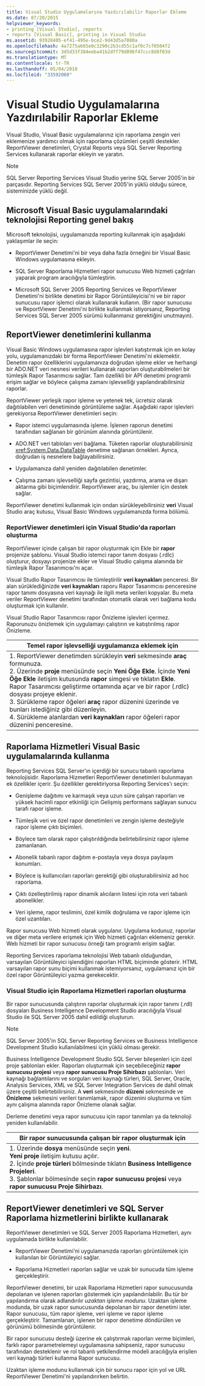 ```yaml
---
title: Visual Studio Uygulamalarına Yazdırılabilir Raporlar Ekleme
ms.date: 07/20/2015
helpviewer_keywords:
- printing [Visual Studio], reports
- reports [Visual Basic], printing in Visual Studio
ms.assetid: 93928405-ef41-495e-bce2-9d43d5a7080a
ms.openlocfilehash: 4a7275a665e0c3290c2b3cd55c1af0c7cf0504f2
ms.sourcegitcommit: 3d5d33f384eeba41b2dff79d096f47ccc8d8f03d
ms.translationtype: MT
ms.contentlocale: tr-TR
ms.lasthandoff: 05/04/2018
ms.locfileid: "33592060"
---
```

# <a name="adding-printable-reports-to-visual-studio-applications"></a>Visual Studio Uygulamalarına Yazdırılabilir Raporlar Ekleme
Visual Studio, Visual Basic uygulamalarınız için raporlama zengin veri eklemenize yardımcı olmak için raporlama çözümleri çeşitli destekler. ReportViewer denetimleri, Crystal Reports veya SQL Server Reporting Services kullanarak raporlar ekleyin ve yaratın.  
  
> [!NOTE]
>  SQL Server Reporting Services Visual Studio yerine SQL Server 2005'in bir parçasıdır. Reporting Services SQL Server 2005'in yüklü olduğu sürece, sisteminizde yüklü değil.  
  
## <a name="overview-of-microsoft-reporting-technology-in-visual-basic-applications"></a>Microsoft Visual Basic uygulamalarındaki teknolojisi Reporting genel bakış  
 Microsoft teknolojisi, uygulamanızda reporting kullanmak için aşağıdaki yaklaşımlar ile seçin:  
  
-   ReportViewer Denetimi'ni bir veya daha fazla örneğini bir Visual Basic Windows uygulamasına ekleyin.  
  
-   SQL Server Raporlama Hizmetleri rapor sunucusu Web hizmeti çağrıları yaparak program aracılığıyla tümleştirin.  
  
-   Microsoft SQL Server 2005 Reporting Services ve ReportViewer Denetimi'ni birlikte denetimi bir Rapor Görüntüleyicisi'ni ve bir rapor sunucusu rapor işlemci olarak kullanarak kullanın. (Bir rapor sunucusu ve ReportViewer Denetimi'ni birlikte kullanmak istiyorsanız, Reporting Services SQL Server 2005 sürümü kullanmanız gerektiğini unutmayın).  
  
## <a name="using-reportviewer-controls"></a>ReportViewer denetimlerini kullanma  
 Visual Basic Windows uygulamasına rapor işlevleri katıştırmak için en kolay yolu, uygulamanızdaki bir forma ReportViewer Denetimi'ni eklemektir. Denetim rapor özelliklerini uygulamanıza doğrudan işleme ekler ve herhangi bir ADO.NET veri nesnesi verileri kullanarak raporları oluşturabilmeleri bir tümleşik Rapor Tasarımcısı sağlar. Tam özellikli bir API denetimi programlı erişim sağlar ve böylece çalışma zamanı işlevselliği yapılandırabilirsiniz raporlar.  
  
 ReportViewer yerleşik rapor işleme ve yetenek tek, ücretsiz olarak dağıtılabilen veri denetiminde görüntüleme sağlar. Aşağıdaki rapor işlevleri gerekiyorsa ReportViewer denetimleri seçin:  
  
-   Rapor istemci uygulamasında işleme. İşlenen raporun denetimi tarafından sağlanan bir görünüm alanında görüntülenir.  
  
-   ADO.NET veri tabloları veri bağlama. Tüketen raporlar oluşturabilirsiniz <xref:System.Data.DataTable> denetime sağlanan örnekleri. Ayrıca, doğrudan iş nesnelere bağlayabilirsiniz.  
  
-   Uygulamanıza dahil yeniden dağıtılabilen denetimler.  
  
-   Çalışma zamanı işlevselliği sayfa gezintisi, yazdırma, arama ve dışarı aktarma gibi biçimlendirir. ReportViewer araç, bu işlemler için destek sağlar.  
  
 ReportViewer denetimi kullanmak için ondan sürükleyebilirsiniz **veri** Visual Studio araç kutusu, Visual Basic Windows uygulamanızda forma bölümü.  
  
### <a name="creating-reports-in-visual-studio-for-reportviewer-controls"></a>ReportViewer denetimleri için Visual Studio'da raporları oluşturma  
 ReportViewer içinde çalışan bir rapor oluşturmak için Ekle bir **rapor** projenize şablonu. Visual Studio istemci rapor tanım dosyası (.rdlc) oluşturur, dosyayı projenize ekler ve Visual Studio çalışma alanında bir tümleşik Rapor Tasarımcısı'nı açar.  
  
 Visual Studio Rapor Tasarımcısı ile tümleştirilir **veri kaynakları** penceresi. Bir alan sürüklediğinizde **veri kaynakları** raporu Rapor Tasarımcısı penceresine rapor tanımı dosyasına veri kaynağı ile ilgili meta verileri kopyalar. Bu meta veriler ReportViewer denetimi tarafından otomatik olarak veri bağlama kodu oluşturmak için kullanılır.  
  
 Visual Studio Rapor Tasarımcısı rapor Önizleme işlevleri içermez. Raporunuzu önizlemek için uygulamayı çalıştırın ve katıştırılmış rapor Önizleme.  
  
|Temel rapor işlevselliği uygulamanıza eklemek için|  
|---|    
|1.  ReportViewer denetimden sürükleyin **veri** sekmesinde **araç** formunuza.<br />2.  Üzerinde **proje** menüsünde seçin **Yeni Öğe Ekle**. İçinde **Yeni Öğe Ekle** iletişim kutusunda **rapor** simgesi ve tıklatın **Ekle**.<br />     Rapor Tasarımcısı geliştirme ortamında açar ve bir rapor (.rdlc) dosyası projeye eklenir.<br />3.  Sürükleme rapor öğeleri **araç** rapor düzenini üzerinde ve bunları istediğiniz gibi düzenleyin.<br />4.  Sürükleme alanlardan **veri kaynakları** rapor öğeleri rapor düzenini penceresine.|  
  
## <a name="using-reporting-services-in-visual-basic-applications"></a>Raporlama Hizmetleri Visual Basic uygulamalarında kullanma  
 Reporting Services SQL Server'ın içerdiği bir sunucu tabanlı raporlama teknolojisidir. Raporlama Hizmetleri ReportViewer denetimleri bulunmayan ek özellikler içerir. Şu özellikler gerektiriyorsa Reporting Services'ı seçin:  
  
-   Genişleme dağıtımı ve karmaşık veya uzun süre çalışan raporları ve yüksek hacimli rapor etkinliği için Gelişmiş performans sağlayan sunucu tarafı rapor işleme.  
  
-   Tümleşik veri ve özel rapor denetimleri ve zengin işleme desteğiyle rapor işleme çıktı biçimleri.  
  
-   Böylece tam olarak rapor çalıştırıldığında belirtebilirsiniz rapor işleme zamanlanan.  
  
-   Abonelik tabanlı rapor dağıtım e-postayla veya dosya paylaşım konumları.  
  
-   Böylece iş kullanıcıları raporları gerektiği gibi oluşturabilirsiniz ad hoc raporlama.  
  
-   Çıktı özelleştirilmiş rapor dinamik alıcıların listesi için rota veri tabanlı abonelikler.  
  
-   Veri işleme, rapor teslimini, özel kimlik doğrulama ve rapor işleme için özel uzantıları.  
  
 Rapor sunucusu Web hizmeti olarak uygulanır. Uygulama kodunuz, raporlar ve diğer meta verilere erişmek için Web hizmeti çağrıları eklemeniz gerekir. Web hizmeti bir rapor sunucusu örneği tam programlı erişim sağlar.  
  
 Reporting Services raporlama teknolojisi Web tabanlı olduğundan, varsayılan Görüntüleyici işlendiğini raporları HTML biçiminde gösterir. HTML varsayılan rapor sunu biçimi kullanmak istemiyorsanız, uygulamanız için bir özel rapor Görüntüleyici yazma gerekecektir.  
  
### <a name="creating-reports-in-visual-studio-for-reporting-services"></a>Visual Studio için Raporlama Hizmetleri raporları oluşturma  
 Bir rapor sunucusunda çalıştırın raporlar oluşturmak için rapor tanımı (.rdl) dosyaları Business Intelligence Development Studio aracılığıyla Visual Studio ile SQL Server 2005 dahil edildiği oluşturun.  
  
> [!NOTE]
>  SQL Server 2005'in SQL Server Reporting Services ve Business Intelligence Development Studio kullanılabilmesi için yüklü olması gerekir.  
  
 Business Intelligence Development Studio SQL Server bileşenleri için özel proje şablonları ekler. Raporları oluşturmak için seçebileceğiniz **rapor sunucusu projesi** veya **rapor sunucusu Proje Sihirbazı** şablonları. Veri kaynağı bağlantılarını ve sorguları veri kaynağı türleri, SQL Server, Oracle, Analysis Services, XML ve SQL Server Integration Services de dahil olmak üzere çeşitli belirtebilirsiniz. A **veri** sekmesinde **düzeni** sekmesinde ve **Önizleme** sekmesini verileri tanımlamak, rapor düzenini oluşturma ve tüm aynı çalışma alanında rapor Önizleme olanak sağlar.  
  
 Derleme denetimi veya rapor sunucusu için rapor tanımları ya da teknoloji yeniden kullanılabilir.  
  
|Bir rapor sunucusunda çalışan bir rapor oluşturmak için|  
|---|    
|1.  Üzerinde **dosya** menüsünde seçin **yeni**.<br />     **Yeni proje** iletişim kutusu açılır.<br />2.  İçinde **proje türleri** bölmesinde tıklatın **Business Intelligence Projeleri**.<br />3.  Şablonlar bölmesinde seçin **rapor sunucusu projesi** veya **rapor sunucusu Proje Sihirbazı**.|  
  
## <a name="using-reportviewer-controls-and-sql-server-reporting-services-together"></a>ReportViewer denetimleri ve SQL Server Raporlama hizmetlerini birlikte kullanarak  
 ReportViewer denetimleri ve SQL Server 2005 Raporlama Hizmetleri, aynı uygulamada birlikte kullanılabilir.  
  
-   ReportViewer Denetimi'ni uygulamanızda raporları görüntülemek için kullanılan bir Görüntüleyici sağlar.  
  
-   Raporlama Hizmetleri raporları sağlar ve uzak bir sunucuda tüm işleme gerçekleştirir.  
  
 ReportViewer denetimi, bir uzak Raporlama Hizmetleri rapor sunucusunda depolanan ve işlenen raporları göstermek için yapılandırılabilir. Bu tür bir yapılandırma olarak adlandırılır *uzaktan işleme modunu*. Uzaktan işleme modunda, bir uzak rapor sunucusunda depolanan bir rapor denetimi ister. Rapor sunucusu, tüm rapor işleme, veri işleme ve rapor işleme gerçekleştirir. Tamamlanan, işlenen bir rapor denetime döndürülen ve görünümü bölmesinde görüntülenir.  
  
 Bir rapor sunucusu desteği üzerine ek çalıştırmak raporları verme biçimleri, farklı rapor parametrelemeyi uygulamasına sahipseniz, rapor sunucusu tarafından desteklenir ve rol tabanlı yetkilendirme modeli aracılığıyla erişilen veri kaynağı türleri kullanma Rapor sunucusu.  
  
 Uzaktan işleme modunu kullanmak için bir sunucu rapor için yol ve URL ReportViewer Denetimi'ni yapılandırırken belirtin.

